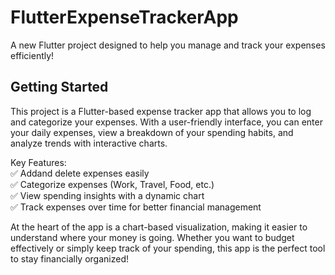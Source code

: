 # FlutterExpenseTrackerApp

A new Flutter project designed to help you manage and track your expenses efficiently!

## Getting Started

This project is a Flutter-based expense tracker app that allows you to log and categorize your expenses. With a user-friendly interface, you can enter your daily expenses, view a breakdown of your spending habits, and analyze trends with interactive charts.


Key Features:<br>
✅ Addand delete expenses easily<br>
✅ Categorize expenses (Work, Travel, Food, etc.)<br>
✅ View spending insights with a dynamic chart<br>
✅ Track expenses over time for better financial management<br>

At the heart of the app is a chart-based visualization, making it easier to understand where your money is going. Whether you want to budget effectively or simply keep track of your spending, this app is the perfect tool to stay financially organized!
